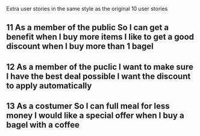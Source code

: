 Extra user stories in the same style as the original 10 user stories

11 As a member of the public
   So I can get a benefit when I buy more items
   I like to get a good discount when I buy more than 1 bagel
---------------------------------------------------------------
12 As a member of the puclic
   I want to make sure I have the best deal possible
   I want the discount to apply automatically
----------------------------------------------------------------
13 As a costumer
   So I can full meal for less money
   I would like a special offer when I buy a bagel with a coffee
----------------------------------------------------------------

